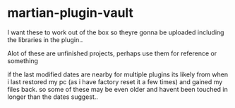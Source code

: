 # martian-plugin-vault
I want these to work out of the box so theyre gonna be uploaded including the libraries in the plugin..


Alot of these are unfinished projects, perhaps use them for reference or something


if the last modified dates are nearby for multiple plugins its likely from when i last restored my pc (as i have factory reset it a few times) and gained my files back. so some of these may be even older and havent been touched in longer than the dates suggest..
